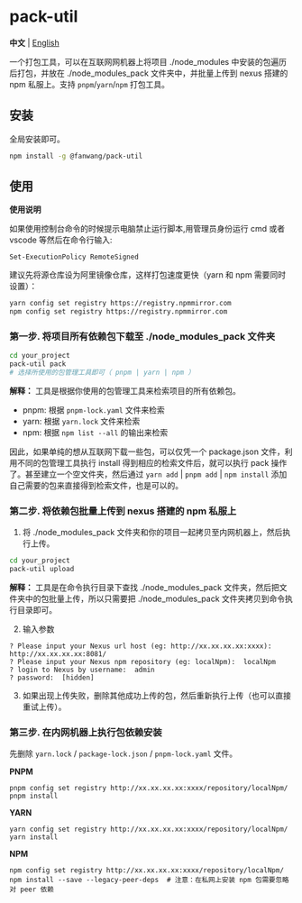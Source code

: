 # pack-util

**中文** | [English](./README.en-US.md)

一个打包工具，可以在互联网网机器上将项目 ./node_modules 中安装的包遍历后打包，并放在 ./node_modules_pack 文件夹中，并批量上传到 nexus 搭建的 npm 私服上。支持 `pnpm`/`yarn`/`npm` 打包工具。

## 安装

全局安装即可。
```sh
npm install -g @fanwang/pack-util
```

## 使用

**使用说明**

如果使用控制台命令的时候提示电脑禁止运行脚本,用管理员身份运行 cmd 或者 vscode 等然后在命令行输入:

```
Set-ExecutionPolicy RemoteSigned
```

建议先将源仓库设为阿里镜像仓库，这样打包速度更快（yarn 和 npm 需要同时设置）：
```sh
yarn config set registry https://registry.npmmirror.com
npm config set registry https://registry.npmmirror.com
```

### 第一步. 将项目所有依赖包下载至 ./node_modules_pack 文件夹
```sh
cd your_project
pack-util pack
# 选择所使用的包管理工具即可（ pnpm | yarn | npm ）
```
**解释：**
工具是根据你使用的包管理工具来检索项目的所有依赖包。
- pnpm: 根据 `pnpm-lock.yaml` 文件来检索
- yarn: 根据 `yarn.lock` 文件来检索
- npm: 根据 `npm list --all` 的输出来检索

因此，如果单纯的想从互联网下载一些包，可以仅凭一个 package.json 文件，利用不同的包管理工具执行 install 得到相应的检索文件后，就可以执行 pack 操作了。甚至建立一个空文件夹，然后通过 `yarn add` | `pnpm add` | `npm install` 添加自己需要的包来直接得到检索文件，也是可以的。

### 第二步. 将依赖包批量上传到 nexus 搭建的 npm 私服上
1. 将 ./node_modules_pack 文件夹和你的项目一起拷贝至内网机器上，然后执行上传。
```sh
cd your_project
pack-util upload
```
**解释：**
工具是在命令执行目录下查找 ./node_modules_pack 文件夹，然后把文件夹中的包批量上传，所以只需要把 ./node_modules_pack 文件夹拷贝到命令执行目录即可。

2. 输入参数
```
? Please input your Nexus url host (eg: http://xx.xx.xx.xx:xxxx): http://xx.xx.xx.xx:8081/
? Please input your Nexus npm repository (eg: localNpm):  localNpm
? login to Nexus by username:  admin
? password:  [hidden]
```

3. 如果出现上传失败，删除其他成功上传的包，然后重新执行上传（也可以直接重试上传）。

### 第三步. 在内网机器上执行包依赖安装
先删除 `yarn.lock` / `package-lock.json` / `pnpm-lock.yaml` 文件。

**PNPM**
```
pnpm config set registry http://xx.xx.xx.xx:xxxx/repository/localNpm/
pnpm install
```

**YARN**
```
yarn config set registry http://xx.xx.xx.xx:xxxx/repository/localNpm/
yarn install
```

**NPM**
```
npm config set registry http://xx.xx.xx.xx:xxxx/repository/localNpm/
npm install --save --legacy-peer-deps  # 注意：在私网上安装 npm 包需要忽略对 peer 依赖
```
